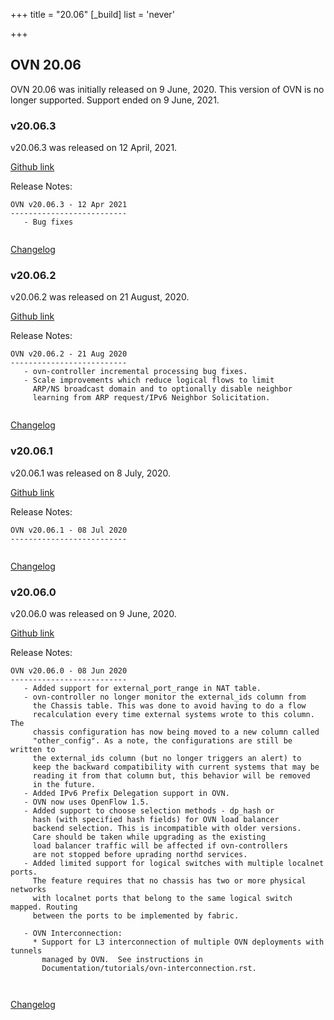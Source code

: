 +++
title = "20.06"
[_build]
  list = 'never'

+++

## OVN 20.06 

OVN 20.06 was initially released on 9 June, 2020. 
This version of OVN is no longer supported. Support ended on 9 June, 2021.

### v20.06.3
v20.06.3 was released on 12 April, 2021.

[Github link](https://github.com/ovn-org/ovn/releases/tag/v20.06.3)

Release Notes:
```
OVN v20.06.3 - 12 Apr 2021
--------------------------
   - Bug fixes


```
[Changelog](../changelog_v20.06.3)

### v20.06.2
v20.06.2 was released on 21 August, 2020.

[Github link](https://github.com/ovn-org/ovn/releases/tag/v20.06.2)

Release Notes:
```
OVN v20.06.2 - 21 Aug 2020
--------------------------
   - ovn-controller incremental processing bug fixes.
   - Scale improvements which reduce logical flows to limit
     ARP/NS broadcast domain and to optionally disable neighbor
     learning from ARP request/IPv6 Neighbor Solicitation.


```
[Changelog](../changelog_v20.06.2)

### v20.06.1
v20.06.1 was released on 8 July, 2020.

[Github link](https://github.com/ovn-org/ovn/releases/tag/v20.06.1)

Release Notes:
```
OVN v20.06.1 - 08 Jul 2020
--------------------------


```
[Changelog](../changelog_v20.06.1)

### v20.06.0
v20.06.0 was released on 9 June, 2020.

[Github link](https://github.com/ovn-org/ovn/releases/tag/v20.06.0)

Release Notes:
```
OVN v20.06.0 - 08 Jun 2020
--------------------------
   - Added support for external_port_range in NAT table.
   - ovn-controller no longer monitor the external_ids column from
     the Chassis table. This was done to avoid having to do a flow
     recalculation every time external systems wrote to this column. The
     chassis configuration has now being moved to a new column called
     "other_config". As a note, the configurations are still be written to
     the external_ids column (but no longer triggers an alert) to
     keep the backward compatibility with current systems that may be
     reading it from that column but, this behavior will be removed
     in the future.
   - Added IPv6 Prefix Delegation support in OVN.
   - OVN now uses OpenFlow 1.5.
   - Added support to choose selection methods - dp_hash or
     hash (with specified hash fields) for OVN load balancer
     backend selection. This is incompatible with older versions.
     Care should be taken while upgrading as the existing
     load balancer traffic will be affected if ovn-controllers
     are not stopped before uprading northd services.
   - Added limited support for logical switches with multiple localnet ports.
     The feature requires that no chassis has two or more physical networks
     with localnet ports that belong to the same logical switch mapped. Routing
     between the ports to be implemented by fabric.

   - OVN Interconnection:
     * Support for L3 interconnection of multiple OVN deployments with tunnels
       managed by OVN.  See instructions in
       Documentation/tutorials/ovn-interconnection.rst.



```
[Changelog](../changelog_v20.06.0)
